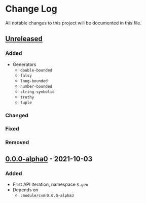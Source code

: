 # Change Log

All notable changes to this project will be documented in this file.



## [Unreleased]

### Added

- Generators
    - `double-bounded`
    - `falsy`
    - `long-bounded`
    - `number-bounded`
    - `string-symbolic`
    - `truthy`
    - `tuple`

### Changed

### Fixed

### Removed



## [0.0.0-alpha0] - 2021-10-03

### Added

- First API iteration, namespace `$.gen`
- Depends on
    - `:module/cvm` `0.0.0-alpha3`



[Unreleased]:   https://github.com/convex-dev/convex.cljc/compare/gen/0.0.0-alpha0...HEAD
[0.0.0-alpha0]: https://github.com/convex-dev/convex.cljc/releases/tag/gen/0.0.0-alpha0
